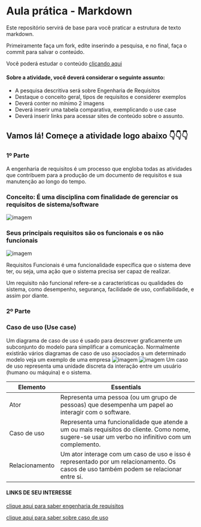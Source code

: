 # Aula prática - Markdown

Este repositório servirá de base para você praticar a estrutura de texto markdown. 

Primeiramente faça um fork, edite inserindo a pesquisa, e no final, faça o commit para salvar o conteúdo.

Você poderá estudar o conteúdo [clicando aqui](https://docs.pipz.com/central-de-ajuda/learning-center/guia-basico-de-markdown#open)

#### Sobre a atividade, você deverá considerar o seguinte assunto:

- A pesquisa descritiva será sobre Engenharia de Requisitos
- Destaque o conceito geral, tipos de requisitos e considerer exemplos
- Deverá conter no mínimo 2 imagens
- Deverá inserir uma tabela comparativa, exemplicando o use case
- Deverá inserir links para acessar sites de conteúdo sobre o assunto.


## Vamos lá! Começe a atividade logo abaixo 👇👇👇
### 1º Parte
A engenharia de requisitos é um processo que engloba todas as atividades que contribuem para a produção de um documento de requisitos e sua manutenção ao longo do tempo.

### Conceito: É uma disciplina com finalidade de gerenciar os requisitos de sistema/software
![imagem](https://blog-static.infra.grancursosonline.com.br/wp-content/uploads/2020/03/10121622/inni.png)

 
 ### Seus principais requisitos são os funcionais e os não funcionais
 
![imagem](https://dhg1h5j42swfq.cloudfront.net/2023/10/16115710/imagem-inicial-1.png)
 
  
  Requisitos Funcionais é uma funcionalidade específica que o sistema deve ter, ou seja, uma ação que o sistema precisa ser capaz de realizar. 
 
 Um requisito não funcional refere-se a características ou qualidades do sistema, como desempenho, segurança, facilidade de uso, confiabilidade, e assim por diante.


### 2º Parte
### Caso de uso (Use case)

Um diagrama de caso de uso é usado para descrever graficamente um subconjunto do modelo para simplificar a comunicação. Normalmente existirão vários diagramas de caso de uso associados a um determinado modelo veja um
exemplo de uma empresa
![imagem](https://cdn1.gnarususercontent.com.br/1/1257530/085c4d5d-1cd7-4124-a458-018811300f48.png)
![imagem](https://slideplayer.com.br/slide/1669103/6/images/16/DIAGRAMA+DE+CASO+DE+USO+Casos+de+Uso+-+DOCUMENTA%C3%87%C3%83O%3A.jpg)
Um caso de uso representa uma unidade discreta da interação entre um usuário (humano ou máquina) e o sistema.

Elemento | Essentials
----|-----------|
Ator|Representa uma pessoa (ou um grupo de pessoas) que desempenha um papel ao interagir com o software. 
Caso de uso| Representa uma funcionalidade que atende a um ou mais requisitos do cliente. Como nome, sugere-se usar um verbo no infinitivo com um complemento.
Relacionamento| Um ator interage com um caso de uso e isso é representado por um relacionamento. Os casos de uso também podem se relacionar entre si.
#### LINKS DE SEU INTERESSE

[clique aqui para saber engenharia de requisitos](https://www.devmedia.com.br/introducao-a-engenharia-de-requisitos/8034)

[clique aqui para saber sobre caso de uso](https://www.lucidchart.com/pages/pt/diagrama-de-caso-de-uso-uml)

